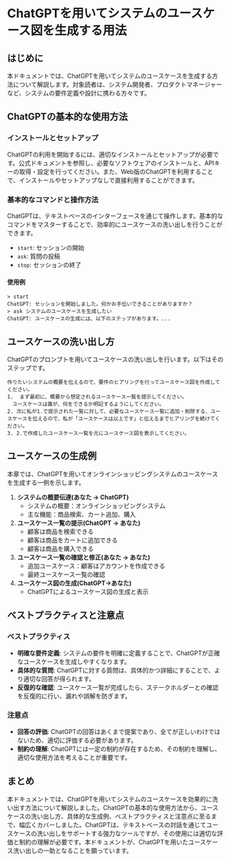 # ChatGPTを用いてシステムのユースケース図を生成する用法

## はじめに
本ドキュメントでは、ChatGPTを用いてシステムのユースケースを生成する方法について解説します。対象読者は、システム開発者、プロダクトマネージャーなど、システムの要件定義や設計に携わる方々です。

## ChatGPTの基本的な使用方法

### インストールとセットアップ
ChatGPTの利用を開始するには、適切なインストールとセットアップが必要です。公式ドキュメントを参照し、必要なソフトウェアのインストールと、APIキーの取得・設定を行ってください。また、Web版のChatGPTを利用することで、インストールやセットアップなしで直接利用することができます。

### 基本的なコマンドと操作方法
ChatGPTは、テキストベースのインターフェースを通じて操作します。基本的なコマンドをマスターすることで、効率的にユースケースの洗い出しを行うことができます。
- `start`: セッションの開始
- `ask`: 質問の投稿
- `stop`: セッションの終了

#### 使用例
```
> start
ChatGPT: セッションを開始しました。何かお手伝いできることがありますか？
> ask システムのユースケースを生成したい
ChatGPT: ユースケースの生成には、以下のステップがあります。...
```

## ユースケースの洗い出し方
ChatGPTのプロンプトを用いてユースケースの洗い出しを行います。以下はそのステップです。
```
作りたいシステムの概要を伝えるので、要件のヒアリングを行ってユースケース図を作成してください。
1.  まず最初に、概要から想定されるユースケース一覧を提示してください。
　ユースケースは誰が、何をできるか明記するようにしてください。
2. 次に私が1.で提示された一覧に対して、必要なユースケース一覧に追加・削除する、ユースケースを伝えるので、私が「ユースケースは以上です」と伝えるまでヒアリングを続けてください。
3. 2.で作成したユースケース一覧を元にユースケース図を表示してください。
```

## ユースケースの生成例
本章では、ChatGPTを用いてオンラインショッピングシステムのユースケースを生成する一例を示します。
1. **システムの概要伝達(あなた → ChatGPT)**
   - システムの概要：オンラインショッピングシステム
   - 主な機能：商品検索、カート追加、購入
2. **ユースケース一覧の提示(ChatGPT → あなた)**
   - 顧客は商品を検索できる
   - 顧客は商品をカートに追加できる
   - 顧客は商品を購入できる
3. **ユースケース一覧の確認と修正(あなた → あなた)**
   - 追加ユースケース：顧客はアカウントを作成できる
   - 最終ユースケース一覧の確認
4. **ユースケース図の生成(ChatGPT→あなた)**
   - ChatGPTによるユースケース図の生成と表示



## ベストプラクティスと注意点

### ベストプラクティス
- **明確な要件定義**: システムの要件を明確に定義することで、ChatGPTが正確なユースケースを生成しやすくなります。
- **具体的な質問**: ChatGPTに対する質問は、具体的かつ詳細にすることで、より適切な回答が得られます。
- **反復的な確認**: ユースケース一覧が完成したら、ステークホルダーとの確認を反復的に行い、漏れや誤解を防ぎます。

### 注意点
- **回答の評価**: ChatGPTの回答はあくまで提案であり、全てが正しいわけではないため、適切に評価する必要があります。
- **制約の理解**: ChatGPTには一定の制約が存在するため、その制約を理解し、適切な使用方法を考えることが重要です。

## まとめ
本ドキュメントでは、ChatGPTを用いてシステムのユースケースを効果的に洗い出す方法について解説しました。ChatGPTの基本的な使用方法から、ユースケースの洗い出し方、具体的な生成例、ベストプラクティスと注意点に至るまで、幅広くカバーしました。ChatGPTは、テキストベースの対話を通じてユースケースの洗い出しをサポートする強力なツールですが、その使用には適切な評価と制約の理解が必要です。本ドキュメントが、ChatGPTを用いたユースケース洗い出しの一助となることを願っています。

